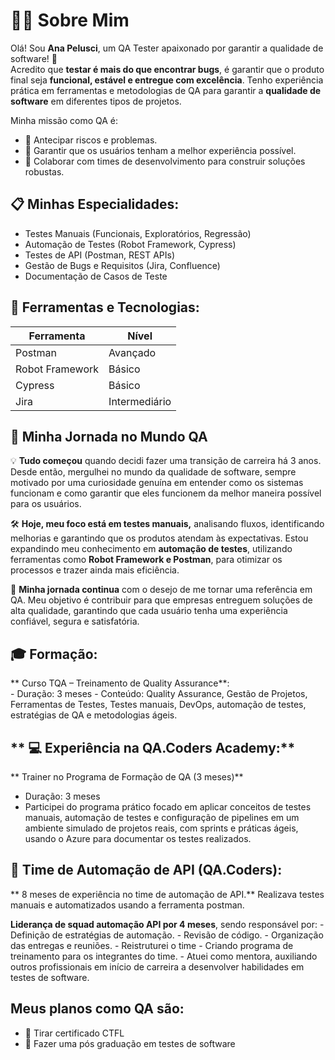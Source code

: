 # 🧑‍💻 Sobre Mim

Olá! Sou **Ana Pelusci**, um QA Tester apaixonado por garantir a qualidade de software! 🎯   
Acredito que **testar é mais do que encontrar bugs**, é garantir que o produto final seja **funcional, estável e entregue com excelência**.
Tenho experiência prática em ferramentas e metodologias de QA para garantir a **qualidade de software** em diferentes tipos de projetos.

Minha missão como QA é:
- 📌 Antecipar riscos e problemas.
- 📌 Garantir que os usuários tenham a melhor experiência possível.
- 📌 Colaborar com times de desenvolvimento para construir soluções robustas.

## 📋 **Minhas Especialidades:**
- Testes Manuais (Funcionais, Exploratórios, Regressão)
- Automação de Testes (Robot Framework, Cypress)
- Testes de API (Postman, REST APIs)
- Gestão de Bugs e Requisitos (Jira, Confluence)
- Documentação de Casos de Teste

## 🔧 **Ferramentas e Tecnologias:**
| Ferramenta          | Nível         |
|---------------------|---------------|
| Postman             | Avançado      |
| Robot Framework     | Básico        |
| Cypress             | Básico        |
| Jira                | Intermediário |


## 🚀 **Minha Jornada no Mundo QA**

 💡 **Tudo começou** quando decidi fazer uma transição de carreira há 3 anos. Desde então, mergulhei no mundo 
    da qualidade de software, sempre motivado por uma curiosidade genuína em entender como os sistemas funcionam
    e como garantir que eles funcionem da melhor maneira possível para os usuários.

 🛠️ **Hoje, meu foco está em testes manuais,** analisando fluxos, identificando melhorias e garantindo que os 
    produtos atendam às expectativas. Estou expandindo meu conhecimento em **automação de testes**, utilizando 
    ferramentas como **Robot Framework e Postman**, para otimizar os processos e trazer ainda mais eficiência.

 🌱 **Minha jornada continua** com o desejo de me tornar uma referência em QA. Meu objetivo é contribuir para 
    que empresas entreguem soluções de alta qualidade, garantindo que cada usuário tenha uma experiência confiável, 
    segura e satisfatória.
    
## **🎓 Formação:**

  ** Curso TQA – Treinamento de Quality Assurance**:   
    - Duração: 3 meses
    - Conteúdo: Quality Assurance, Gestão de Projetos, Ferramentas de Testes, Testes manuais, DevOps, automação de testes, estratégias de QA e metodologias ágeis.

## ** 💻 Experiência na QA.Coders Academy:**

  ** Trainer no Programa de Formação de QA (3 meses)**
  - Duração: 3 meses
  - Participei do programa prático focado em aplicar conceitos de testes manuais, automação de testes e configuração de pipelines em um ambiente simulado de projetos reais, com sprints e práticas ágeis, usando o Azure para documentar os testes realizados.

## **🔧 Time de Automação de API (QA.Coders):**
  ** 8 meses de experiência no time de automação de API.**
  	Realizava testes manuais e automatizados usando a ferramenta postman.

  **Liderança de squad automação API por 4 meses**, sendo responsável por:
      - Definição de estratégias de automação.
      - Revisão de código.
      - Organização das entregas e reuniões.
      - Reistruturei o time
      - Criando programa de treinamento para os integrantes do time.
      - Atuei como mentora, auxiliando outros profissionais em início de carreira a desenvolver habilidades em testes de software.


## **Meus planos como QA são:**
- 📌 Tirar certificado CTFL
- 📌 Fazer uma pós graduação em testes de software
